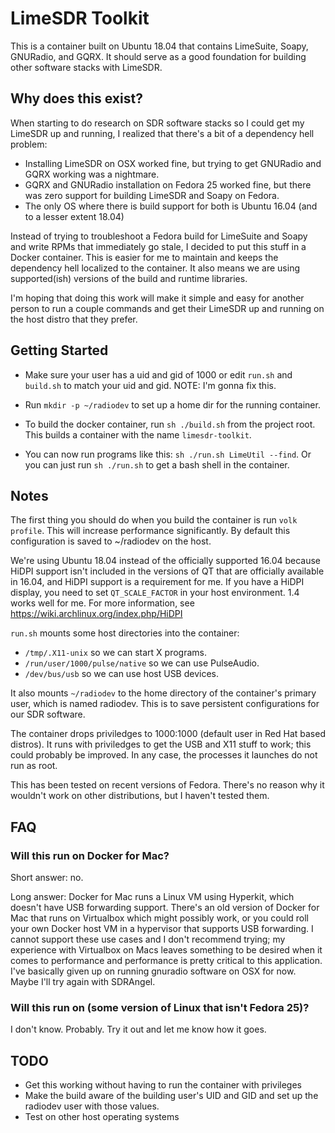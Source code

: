 # LimeSDR Toolkit

This is a container built on Ubuntu 18.04 that contains LimeSuite, Soapy, GNURadio, and GQRX.
It should serve as a good foundation for building other software stacks with LimeSDR.

## Why does this exist?

When starting to do research on SDR software stacks so I could get my LimeSDR up and running, I realized that there's a bit of a dependency hell problem:

* Installing LimeSDR on OSX worked fine, but trying to get GNURadio and GQRX working was a nightmare.
* GQRX and GNURadio installation on Fedora 25 worked fine, but there was zero support for building LimeSDR and Soapy on Fedora.
* The only OS where there is build support for both is Ubuntu 16.04 (and to a lesser extent 18.04)

Instead of trying to troubleshoot a Fedora build for LimeSuite and Soapy and write RPMs that immediately go stale, I decided to put this stuff in a Docker container. This is easier for me to maintain and keeps the dependency hell localized to the container. It also means we are using supported(ish) versions of the build and runtime libraries.

I'm hoping that doing this work will make it simple and easy for another person to run a couple commands and get their LimeSDR up and running on the host distro that they prefer.

## Getting Started

* Make sure your user has a uid and gid of 1000 or edit `run.sh` and `build.sh` to match your uid and gid. NOTE: I'm gonna fix this.

* Run `mkdir -p ~/radiodev` to set up a home dir for the running container.

* To build the docker container, run `sh ./build.sh` from the project root. This builds a container with the name `limesdr-toolkit`.

* You can now run programs like this: `sh ./run.sh LimeUtil --find`. Or you can just run `sh ./run.sh` to get a bash shell in the container.

## Notes

The first thing you should do when you build the container is run `volk profile`. This will increase performance significantly. By default this configuration is saved to ~/radiodev on the host.

We're using Ubuntu 18.04 instead of the officially supported 16.04 because HiDPI support isn't included in the versions of QT that are officially available in 16.04, and HiDPI support is a requirement for me. If you have a HiDPI display, you need to set `QT_SCALE_FACTOR` in your host environment. 1.4 works well for me. For more information, see https://wiki.archlinux.org/index.php/HiDPI

`run.sh` mounts some host directories into the container:
  * `/tmp/.X11-unix` so we can start X programs.
  * `/run/user/1000/pulse/native` so we can use PulseAudio.
  * `/dev/bus/usb` so we can use host USB devices.

It also mounts `~/radiodev` to the home directory of the container's primary user, which is named radiodev. This is to save persistent configurations for our SDR software.

The container drops priviledges to 1000:1000 (default user in Red Hat based distros). It runs with priviledges to get the USB and X11 stuff to work; this could probably be improved. In any case, the processes it launches do not run as root.

This has been tested on recent versions of Fedora. There's no reason why it wouldn't work on other distributions, but I haven't tested them.

## FAQ

### Will this run on Docker for Mac?

Short answer: no.

Long answer: Docker for Mac runs a Linux VM using Hyperkit, which doesn't have USB forwarding support. There's an old version of Docker for Mac that runs on Virtualbox which might possibly work, or you could roll your own Docker host VM in a hypervisor that supports USB forwarding. I cannot support these use cases and I don't recommend trying; my experience with Virtualbox on Macs leaves something to be desired when it comes to performance and performance is pretty critical to this application. I've basically given up on running gnuradio software on OSX for now. Maybe I'll try again with SDRAngel.

### Will this run on (some version of Linux that isn't Fedora 25)?

I don't know. Probably. Try it out and let me know how it goes.

## TODO

* Get this working without having to run the container with privileges
* Make the build aware of the building user's UID and GID and set up the radiodev user with those values.
* Test on other host operating systems
